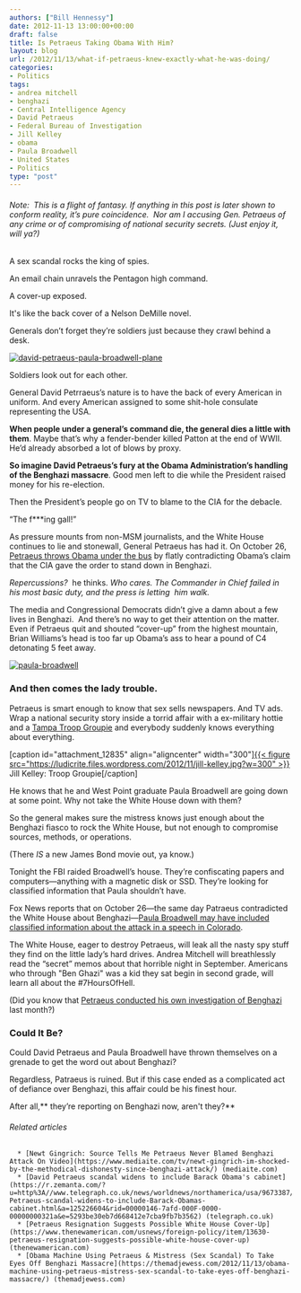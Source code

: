 ```yaml
---
authors: ["Bill Hennessy"]
date: 2012-11-13 13:00:00+00:00
draft: false
title: Is Petraeus Taking Obama With Him?
layout: blog
url: /2012/11/13/what-if-petraeus-knew-exactly-what-he-was-doing/
categories:
- Politics
tags:
- andrea mitchell
- benghazi
- Central Intelligence Agency
- David Petraeus
- Federal Bureau of Investigation
- Jill Kelley
- obama
- Paula Broadwell
- United States
- Politics
type: "post"
---
```


###### Note:  This is a flight of fantasy. If anything in this post is later shown to conform reality, it’s pure coincidence.  Nor am I accusing Gen. Petraeus of any crime or of compromising of national security secrets. (Just enjoy it, will ya?)


A sex scandal rocks the king of spies.

An email chain unravels the Pentagon high command.

A cover-up exposed.

It's like the back cover of a Nelson DeMille novel.

Generals don’t forget they’re soldiers just because they crawl behind a desk.

[![david-petraeus-paula-broadwell-plane](https://ludicrite.files.wordpress.com/2012/11/david-petraeus-paula-broadwell-plane_thumb.jpg)
](https://ludicrite.files.wordpress.com/2012/11/david-petraeus-paula-broadwell-plane.jpg)

Soldiers look out for each other.

General David Petrraeus’s nature is to have the back of every American in uniform. And every American assigned to some shit-hole consulate representing the USA.

**When people under a general’s command die, the general dies a little with them**. Maybe that’s why a fender-bender killed Patton at the end of WWII. He’d already absorbed a lot of blows by proxy.

**So imagine David Petraeus’s fury at the Obama Administration’s handling of the Benghazi massacre**. Good men left to die while the President raised money for his re-election.

Then the President’s people go on TV to blame to the CIA for the debacle.

“The f***ing gall!”

As pressure mounts from non-MSM journalists, and the White House continues to lie and stonewall, General Petraeus has had it. On October 26, [Petraeus throws Obama under the bus](https://www.weeklystandard.com/blogs/petraeus-throws-obama-under-bus_657896.html) by flatly contradicting Obama’s claim that the CIA gave the order to stand down in Benghazi.

_Repercussions?_  he thinks. _Who cares. The Commander in Chief failed in his most basic duty, and the press is letting  him walk._

The media and Congressional Democrats didn’t give a damn about a few lives in Benghazi.  And there’s no way to get their attention on the matter. Even if Petraeus quit and shouted “cover-up” from the highest mountain, Brian Williams’s head is too far up Obama’s ass to hear a pound of C4 detonating 5 feet away.

[![paula-broadwell](https://ludicrite.files.wordpress.com/2012/11/paula-broadwell_thumb.jpg)
](https://ludicrite.files.wordpress.com/2012/11/paula-broadwell.jpg)


### And then comes the lady trouble.


Petraeus is smart enough to know that sex sells newspapers. And TV ads. Wrap a national security story inside a torrid affair with a ex-military hottie and a [Tampa Troop Groupie](https://www.google.com/url?sa=t&rct=j&q=&esrc=s&source=web&cd=9&cad=rja&ved=0CGoQFjAI&url=http%3A%2F%2Fwww.usatoday.com%2Fstory%2Fnews%2Fnation%2F2012%2F11%2F13%2Fpetraeus-jill-kelley-broadwell-allen%2F1703097%2F&ei=kfmiUKPHKISgyAHjvoGgDw&usg=AFQjCNEnHowj9cQI00m0T6-SvcSa3EXhCA&sig2=5_1AWmYLfG20hun3tw8bxA) and everybody suddenly knows everything about everything.

[caption id="attachment_12835" align="aligncenter" width="300"][{{< figure src="https://ludicrite.files.wordpress.com/2012/11/jill-kelley.jpg?w=300" >}}
](https://ludicrite.files.wordpress.com/2012/11/jill-kelley.jpg) Jill Kelley: Troop Groupie[/caption]

He knows that he and West Point graduate Paula Broadwell are going down at some point. Why not take the White House down with them?

So the general makes sure the mistress knows just enough about the Benghazi fiasco to rock the White House, but not enough to compromise sources, methods, or operations.

(There _IS_ a new James Bond movie out, ya know.)

Tonight the FBI raided Broadwell’s house. They’re confiscating papers and computers—anything with a magnetic disk or SSD. They’re looking for classified information that Paula shouldn’t have.

Fox News reports that on October 26—the same day Patraeus contradicted the White House about Benghazi—[Paula Broadwell may have included classified information about the attack in a speech in Colorado](https://www.foxnews.com/politics/2012/11/12/petraeus-mistress-may-have-revealed-classified-information-at-denver-speech/).

The White House, eager to destroy Petraeus, will leak all the nasty spy stuff they find on the little lady’s hard drives. Andrea Mitchell will breathlessly read the “secret” memos about that horrible night in September. Americans who through "Ben Ghazi" was a kid they sat begin in second grade, will learn all about the #7HoursOfHell.

(Did you know that [Petraeus conducted his own investigation of Benghazi ](https://hotair.com/archives/2012/11/13/abc-petraeus-conducted-investigation-in-benghazi-after-attack/)last month?)


### Could It Be?


Could David Petraeus and Paula Broadwell have thrown themselves on a grenade to get the word out about Benghazi?

Regardless, Patraeus is ruined. But if this case ended as a complicated act of defiance over Benghazi, this affair could be his finest hour.

After all,** they’re reporting on Benghazi now, aren't they?**


###### Related articles





	  * [Newt Gingrich: Source Tells Me Petraeus Never Blamed Benghazi Attack On Video](https://www.mediaite.com/tv/newt-gingrich-im-shocked-by-the-methodical-dishonesty-since-benghazi-attack/) (mediaite.com)
	  * [David Petraeus scandal widens to include Barack Obama's cabinet](https://r.zemanta.com/?u=http%3A//www.telegraph.co.uk/news/worldnews/northamerica/usa/9673387/David-Petraeus-scandal-widens-to-include-Barack-Obamas-cabinet.html&a=125226604&rid=00000146-7afd-000F-0000-00000000321a&e=5293be30eb7d668412e7cba9fb7b3562) (telegraph.co.uk)
	  * [Petraeus Resignation Suggests Possible White House Cover-Up](https://www.thenewamerican.com/usnews/foreign-policy/item/13630-petraeus-resignation-suggests-possible-white-house-cover-up) (thenewamerican.com)
	  * [Obama Machine Using Petraeus & Mistress (Sex Scandal) To Take Eyes Off Benghazi Massacre](https://themadjewess.com/2012/11/13/obama-machine-using-petraeus-mistress-sex-scandal-to-take-eyes-off-benghazi-massacre/) (themadjewess.com)


